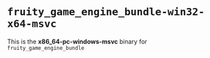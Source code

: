 # `fruity_game_engine_bundle-win32-x64-msvc`

This is the **x86_64-pc-windows-msvc** binary for `fruity_game_engine_bundle`
